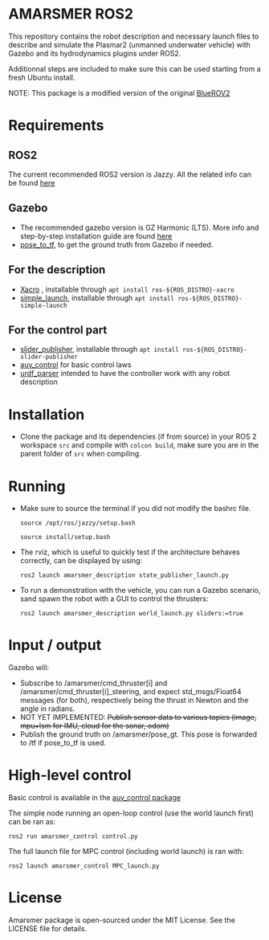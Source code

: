 # AMARSMER ROS2

This repository contains the robot description and necessary launch files to describe and simulate the Plasmar2 (unmanned underwater vehicle) with Gazebo and its hydrodynamics plugins under ROS2.

Additionnal steps are included to make sure this can be used starting from a fresh Ubuntu install.

NOTE: This package is a modified version of the original [BlueROV2](https://github.com/CentraleNantesROV/bluerov2/tree/main)

# Requirements

## ROS2
The current recommended ROS2 version is Jazzy. All the related info can be found [here](https://docs.ros.org/en/jazzy/Installation/Ubuntu-Install-Debs.html)

## Gazebo
- The recommended gazebo version is GZ Harmonic (LTS). More info and step-by-step installation guide are found [here](https://gazebosim.org/docs/latest/ros_installation/)
- [pose_to_tf](https://github.com/oKermorgant/pose_to_tf), to get the ground truth from Gazebo if needed.

## For the description

- [Xacro](https://github.com/ros/xacro/tree/ros2) , installable through `apt install ros-${ROS_DISTRO}-xacro`
- [simple_launch](https://github.com/oKermorgant/simple_launch), installable through `apt install ros-${ROS_DISTRO}-simple-launch`

## For the control part

- [slider_publisher](https://github.com/oKermorgant/slider_publisher), installable through `apt install ros-${ROS_DISTRO}-slider-publisher`
- [auv_control](https://github.com/CentraleNantesROV/auv_control) for basic control laws
- [urdf_parser](https://github.com/ros/urdf_parser_py) intended to have the controller work with any robot description

# Installation

- Clone the package and its dependencies (if from source) in your ROS 2 workspace `src` and compile with `colcon build`, make sure you are in the parent folder of `src` when compiling.

# Running 
- Make sure to source the terminal if you did not modify the bashrc file.

    `source /opt/ros/jazzy/setup.bash`

    `source install/setup.bash`

- The rviz, which is useful to quickly test if the architecture behaves correctly, can be displayed by using: 

    `ros2 launch amarsmer_description state_publisher_launch.py`

- To run a demonstration with the vehicle, you can run a Gazebo scenario, sand spawn the robot with a GUI to control the thrusters:

    `ros2 launch amarsmer_description world_launch.py sliders:=true`

# Input / output

Gazebo will:

- Subscribe to /amarsmer/cmd_thruster[i] and /amarsmer/cmd_thruster[i]_steering, and expect std_msgs/Float64 messages (for both), respectively being the thrust in Newton and the angle in radians.
- NOT YET IMPLEMENTED: ~~Publish sensor data to various topics (image, mpu+lsm for IMU, cloud for the sonar, odom)~~
- Publish the ground truth on /amarsmer/pose_gt. This pose is forwarded to /tf if pose_to_tf is used.

# High-level control

Basic control is available in the [auv_control package](https://github.com/CentraleNantesROV/auv_control)

The simple node running an open-loop control (use the world launch first) can be ran as:

`ros2 run amarsmer_control control.py`

The full launch file for MPC control (including world launch) is ran with:

`ros2 launch amarsmer_control MPC_launch.py`


# License
Amarsmer package is open-sourced under the MIT License. See the LICENSE file for details.
